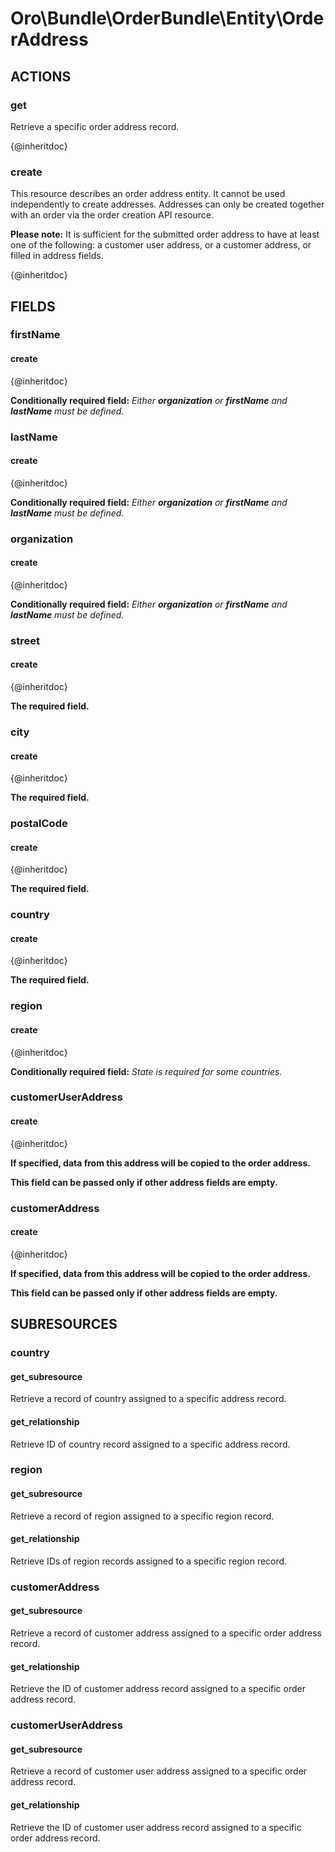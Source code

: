 # Oro\Bundle\OrderBundle\Entity\OrderAddress

## ACTIONS

### get

Retrieve a specific order address record.

{@inheritdoc}

### create

This resource describes an order address entity. It cannot be used independently to create addresses.
Addresses can only be created together with an order via the order creation API resource.

**Please note:**
It is sufficient for the submitted order address to have at least one of the following:
a customer user address, or a customer address, or filled in address fields.

{@inheritdoc}

## FIELDS

### firstName

#### create

{@inheritdoc}

**Conditionally required field:**
*Either **organization** or **firstName** and **lastName** must be defined.*

### lastName

#### create

{@inheritdoc}

**Conditionally required field:**
*Either **organization** or **firstName** and **lastName** must be defined.*

### organization

#### create

{@inheritdoc}

**Conditionally required field:**
*Either **organization** or **firstName** and **lastName** must be defined.*

### street

#### create

{@inheritdoc}

**The required field.**

### city

#### create

{@inheritdoc}

**The required field.**

### postalCode

#### create

{@inheritdoc}

**The required field.**

### country

#### create

{@inheritdoc}

**The required field.**

### region

#### create

{@inheritdoc}

**Conditionally required field:**
*State is required for some countries.*

### customerUserAddress

#### create

{@inheritdoc}

**If specified, data from this address will be copied to the order address.** 

**This field can be passed only if other address fields are empty.**

### customerAddress

#### create

{@inheritdoc}

**If specified, data from this address will be copied to the order address.** 

**This field can be passed only if other address fields are empty.**

## SUBRESOURCES

### country

#### get_subresource

Retrieve a record of country assigned to a specific address record.

#### get_relationship

Retrieve ID of country record assigned to a specific address record.

### region

#### get_subresource

Retrieve a record of region assigned to a specific region record.

#### get_relationship

Retrieve IDs of region records assigned to a specific region record.

### customerAddress

#### get_subresource

Retrieve a record of customer address assigned to a specific order address record.

#### get_relationship

Retrieve the ID of customer address record assigned to a specific order address record.

### customerUserAddress

#### get_subresource

Retrieve a record of customer user address assigned to a specific order address record.

#### get_relationship

Retrieve the ID of customer user address record assigned to a specific order address record.
